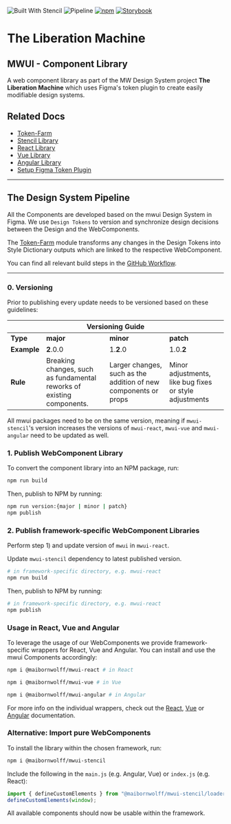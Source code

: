 ![Built With Stencil](https://img.shields.io/badge/-Built%20With%20Stencil-16161d.svg?logo=data%3Aimage%2Fsvg%2Bxml%3Bbase64%2CPD94bWwgdmVyc2lvbj0iMS4wIiBlbmNvZGluZz0idXRmLTgiPz4KPCEtLSBHZW5lcmF0b3I6IEFkb2JlIElsbHVzdHJhdG9yIDE5LjIuMSwgU1ZHIEV4cG9ydCBQbHVnLUluIC4gU1ZHIFZlcnNpb246IDYuMDAgQnVpbGQgMCkgIC0tPgo8c3ZnIHZlcnNpb249IjEuMSIgaWQ9IkxheWVyXzEiIHhtbG5zPSJodHRwOi8vd3d3LnczLm9yZy8yMDAwL3N2ZyIgeG1sbnM6eGxpbms9Imh0dHA6Ly93d3cudzMub3JnLzE5OTkveGxpbmsiIHg9IjBweCIgeT0iMHB4IgoJIHZpZXdCb3g9IjAgMCA1MTIgNTEyIiBzdHlsZT0iZW5hYmxlLWJhY2tncm91bmQ6bmV3IDAgMCA1MTIgNTEyOyIgeG1sOnNwYWNlPSJwcmVzZXJ2ZSI%2BCjxzdHlsZSB0eXBlPSJ0ZXh0L2NzcyI%2BCgkuc3Qwe2ZpbGw6I0ZGRkZGRjt9Cjwvc3R5bGU%2BCjxwYXRoIGNsYXNzPSJzdDAiIGQ9Ik00MjQuNywzNzMuOWMwLDM3LjYtNTUuMSw2OC42LTkyLjcsNjguNkgxODAuNGMtMzcuOSwwLTkyLjctMzAuNy05Mi43LTY4LjZ2LTMuNmgzMzYuOVYzNzMuOXoiLz4KPHBhdGggY2xhc3M9InN0MCIgZD0iTTQyNC43LDI5Mi4xSDE4MC40Yy0zNy42LDAtOTIuNy0zMS05Mi43LTY4LjZ2LTMuNkgzMzJjMzcuNiwwLDkyLjcsMzEsOTIuNyw2OC42VjI5Mi4xeiIvPgo8cGF0aCBjbGFzcz0ic3QwIiBkPSJNNDI0LjcsMTQxLjdIODcuN3YtMy42YzAtMzcuNiw1NC44LTY4LjYsOTIuNy02OC42SDMzMmMzNy45LDAsOTIuNywzMC43LDkyLjcsNjguNlYxNDEuN3oiLz4KPC9zdmc%2BCg%3D%3D&colorA=16161d&style=flat-square)
![Pipeline](https://github.com/MaibornWolff/mwui/actions/workflows/update-tokens.yml/badge.svg)
[![npm](https://img.shields.io/npm/v/@maibornwolff/mwui-stencil?color=blue)](https://www.npmjs.com/package/@maibornwolff/mwui-stencil)
[![Storybook](https://raw.githubusercontent.com/storybookjs/brand/master/badge/badge-storybook.svg?sanitize=true)](https://maibornwolff.github.io/mwui)

# The Liberation Machine
## MWUI - Component Library

A web component library as part of the MW Design System project **The Liberation Machine** which uses Figma's token plugin to create easily modifiable design systems.

## Related Docs

- [Token-Farm](mwui-token-farm/README.md)
- [Stencil Library](mwui-stencil/README.md)
- [React Library](mwui-react/README.md)
- [Vue Library](mwui-vue/README.md)
- [Angular Library](mwui-angular/README.md)
- [Setup Figma Token Plugin](token-plugin.md)

---

## The Design System Pipeline

All the Components are developed based on the mwui Design System in Figma. We use `Design Tokens` to version and synchronize design decisions between the Design and the WebComponents.

The [Token-Farm](mwui-token-farm/README.md) module transforms any changes in the Design Tokens into Style Dictionary outputs which are linked to the respective WebComponent.

You can find all relevant build steps in the [GitHub Workflow](./.github/workflows/update-tokens.yml).

---

### 0. Versioning

Prior to publishing every update needs to be versioned based on these guidelines:

<table>
<thead>
  <tr>
    <th colspan="4">Versioning Guide</th>
  </tr>
</thead>
<tbody>
  <tr>
    <td><b>Type</b></td>
    <td><b>major</b></td>
    <td><b>minor</b></td>
    <td><b>patch</b></td>
  </tr>
  <tr>
    <td><b>Example</b></td>
    <td><b>2</b>.0.0</td>
    <td>1.<b>2</b>.0</td>
    <td>1.0.<b>2</b></td>
  </tr>
  <tr>
    <td><b>Rule</b></td>
    <td>Breaking changes, such as fundamental reworks of existing components.</td>
    <td>Larger changes, such as the addition of new components or props</td>
    <td>Minor adjustments, like bug fixes or style adjustments</td>
  </tr>
</tbody>
</table>

All mwui packages need to be on the same version, meaning if `mwui-stencil`'s version increases the versions of `mwui-react`, `mwui-vue` and `mwui-angular` need to be updated as well.

### 1. Publish WebComponent Library

To convert the component library into an NPM package, run:

```bash
npm run build
```

Then, publish to NPM by running:

```bash
npm run version:{major | minor | patch}
npm publish
```

### 2. Publish framework-specific WebComponent Libraries

Perform step 1) and update version of `mwui` in `mwui-react`.

Update `mwui-stencil` dependency to latest published version.

```bash
# in framework-specific directory, e.g. mwui-react
npm run build
```

Then, publish to NPM by running:

```bash
# in framework-specific directory, e.g. mwui-react
npm publish
```

### Usage in React, Vue and Angular

To leverage the usage of our WebComponents we provide framework-specific wrappers for React, Vue and Angular. You can install and use the mwui Components accordingly:

```bash
npm i @maibornwolff/mwui-react # in React

npm i @maibornwolff/mwui-vue # in Vue

npm i @maibornwolff/mwui-angular # in Angular
```

For more info on the individual wrappers, check out the [React](mwui-react/README.md), [Vue](mwui-vue/README.md) or [Angular](mwui-angular/README.md) documentation.

### Alternative: Import pure WebComponents

To install the library within the chosen framework, run:

```bash
npm i @maibornwolff/mwui-stencil
```

Include the following in the `main.js` (e.g. Angular, Vue) or `index.js` (e.g. React):

```JavaScript
import { defineCustomElements } from "@maibornwolff/mwui-stencil/loader";
defineCustomElements(window);
```

All available components should now be usable within the framework.
